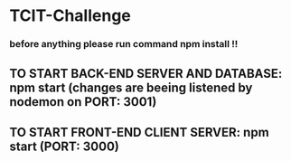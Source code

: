 # TCIT-Challenge

### before anything please run command npm install !!

## TO START BACK-END SERVER AND DATABASE: npm start (changes are beeing listened by nodemon on PORT: 3001)

## TO START FRONT-END CLIENT SERVER: npm start (PORT: 3000)
